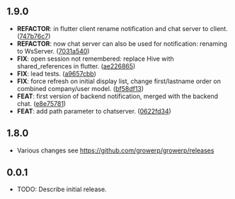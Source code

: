## 1.9.0

 - **REFACTOR**: in flutter client rename notification and chat server to client. ([747b76c7](https://github.com/growerp/growerp/commit/747b76c77497fe51f44481f5c2b38a6087c40ad7))
 - **REFACTOR**: now chat server can also be used for notification: renaming to WsServer. ([7031a540](https://github.com/growerp/growerp/commit/7031a540755648763a15b0b0b60607d644195a46))
 - **FIX**: open session not remembered: replace Hive with shared_references in flutter. ([ae226865](https://github.com/growerp/growerp/commit/ae226865ecb2da59f6a45cf8eb0a22c219921710))
 - **FIX**: lead tests. ([a9657cbb](https://github.com/growerp/growerp/commit/a9657cbb8889ac0bf592761c962db70c96311ad6))
 - **FIX**: force refresh on initial display list, change first/lastname order on combined company/user model. ([bf58df13](https://github.com/growerp/growerp/commit/bf58df13e5bf8e32d8001a9554ab45c9d6080951))
 - **FEAT**: first version of backend notification, merged with the backend chat. ([e8e75781](https://github.com/growerp/growerp/commit/e8e7578199b7bcf12d5021e90a9d37b26aa9f8b8))
 - **FEAT**: add path parameter to chatserver. ([0622fd34](https://github.com/growerp/growerp/commit/0622fd34bd35ed9107cd47d2b81d486eacdf6342))

## 1.8.0
* Various changes see https://github.com/growerp/growerp/releases

## 0.0.1

* TODO: Describe initial release.
